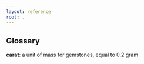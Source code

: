 ```yaml
---
layout: reference
root: .
---
```


## Glossary

**carat**: a unit of mass for gemstones, equal to 0.2 gram
